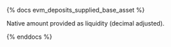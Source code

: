 {% docs evm_deposits_supplied_base_asset %}

Native amount provided as liquidity (decimal adjusted).

{% enddocs %}
